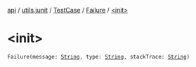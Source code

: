 [api](../../../index.md) / [utils.junit](../../index.md) / [TestCase](../index.md) / [Failure](index.md) / [&lt;init&gt;](./-init-.md)

# &lt;init&gt;

`Failure(message: `[`String`](https://kotlinlang.org/api/latest/jvm/stdlib/kotlin/-string/index.html)`, type: `[`String`](https://kotlinlang.org/api/latest/jvm/stdlib/kotlin/-string/index.html)`, stackTrace: `[`String`](https://kotlinlang.org/api/latest/jvm/stdlib/kotlin/-string/index.html)`)`